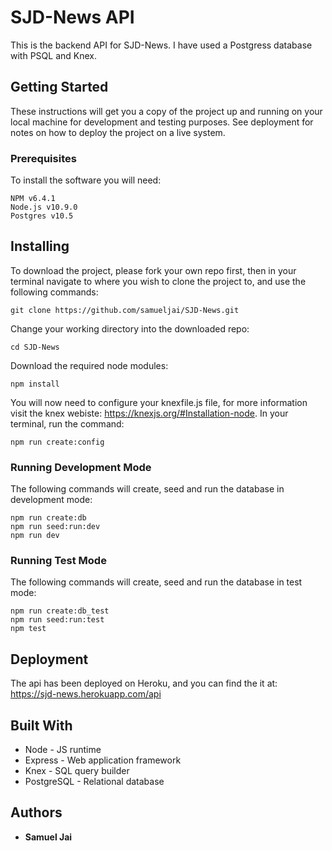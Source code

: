 # SJD-News API

This is the backend API for SJD-News. I have used a Postgress database with PSQL and Knex. 

## Getting Started

These instructions will get you a copy of the project up and running on your local machine for development and testing purposes. See deployment for notes on how to deploy the project on a live system.

### Prerequisites

To install the software you will need:

```
NPM v6.4.1
Node.js v10.9.0
Postgres v10.5
```

## Installing

To download the project, please fork your own repo first, then in your terminal navigate to where you wish to clone the project to, and use the following commands:
```
git clone https://github.com/samueljai/SJD-News.git
```
Change your working directory into the downloaded repo:
```
cd SJD-News
```
Download the required node modules:
```
npm install
```

You will now need to configure your knexfile.js file, for more information visit the knex webiste: https://knexjs.org/#Installation-node. 
In your terminal, run the command:
```
npm run create:config
```

### Running Development Mode

The following commands will create, seed and run the database in development mode:
```
npm run create:db
npm run seed:run:dev
npm run dev
```

### Running Test Mode

The following commands will create, seed and run the database in test mode:
```
npm run create:db_test
npm run seed:run:test
npm test
```

## Deployment

The api has been deployed on Heroku, and you can find the it at: 
https://sjd-news.herokuapp.com/api

## Built With
- Node - JS runtime
- Express - Web application framework
- Knex - SQL query builder
- PostgreSQL - Relational database

## Authors
* **Samuel Jai**
